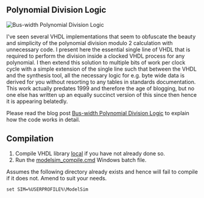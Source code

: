 ## Polynomial Division Logic

![Bus-width Polynomial Division Logic](./media/polynomial_division.svg?raw=true "Bus-width Polynomial Division Logic")

I've seen several VHDL implementations that seem to obfuscate the beauty and simplicity of the polynomial division modulo 2 calculation with unnecessary code. I present here the essential single line of VHDL that is required to perform the division inside a clocked VHDL process for any polynomial. I then extend this solution to multiple bits of work per clock cycle with a simple extension of the single line such that between the VHDL and the synthesis tool, all the necessary logic for e.g. byte wide data is derived for you without resorting to any tables in standards documentation. This work actually predates 1999 and therefore the age of blogging, but no one else has written up an equally succinct version of this since then hence it is appearing belatedly.

Please read the blog post [Bus-width Polynomial Division Logic](http://blog.abbey1.org.uk/index.php/technology/bus-width-polynomial-division-logic) to explain how the code works in detail.

## Compilation

1. Compile VHDL library [local](../Local) if you have not already done so.
2. Run the [modelsim_compile.cmd](modelsim_compile.cmd) Windows batch file.

Assumes the following directory already exists and hence will fail to compile if it does not. Amend to suit your needs.

```batch
set SIM=%USERPROFILE%\ModelSim
```

